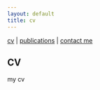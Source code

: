 ```yaml
---
layout: default
title: cv
---
```


[cv](cv.md)  |  [publications](publications.md)  |  [contact me](contacts.md)

## CV

  
my cv